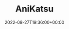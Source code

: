 ---
title: "AniKatsu"
description: "AniKatsu is a anime platform that provides a wide varieties of anime with English Dubbed or Subbed for free and without ads"
lead: "AniKatsu is a anime platform that provides a wide varieties of anime with English Dubbed or Subbed for free and without ads"
date: 2022-08-27T19:36:00+00:00
lastmod: 2022-08-27T19:36:00+00:00
draft: false
images: ["anikatsu.png"]
link: "https://anikatsu.ga"
menu:
  showcase:
    parent: "browse"
weight: 200
toc: false
pinned: true
featured: false
types: ["anime"]
functionalities: ["watch", "search", "browse"]
---